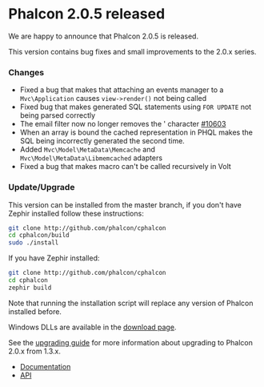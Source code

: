 Phalcon 2.0.5 released
======================

We are happy to announce that Phalcon 2.0.5 is released. 

This version contains bug fixes and small improvements to the 2.0.x series.

### Changes

- Fixed a bug that makes that attaching an events manager to a `Mvc\Application` 
  causes `view->render()` not being called
- Fixed bug that makes generated SQL statements using `FOR UPDATE` not being 
  parsed correctly
- The email filter now no longer removes the ' character 
  [#10603](https://github.com/phalcon/cphalcon/pull/10603)
- When an array is bound the cached representation in PHQL makes the SQL being 
  incorrectly generated the second time.
- Added `Mvc\Model\MetaData\Memcache` and `Mvc\Model\MetaData\Libmemcached` adapters
- Fixed a bug that makes macro can't be called recursively in Volt

### Update/Upgrade

This version can be installed from the master branch, if you don't have Zephir
installed follow these instructions:

```sh
git clone http://github.com/phalcon/cphalcon
cd cphalcon/build
sudo ./install
```

If you have Zephir installed:

```sh
git clone http://github.com/phalcon/cphalcon
cd cphalcon
zephir build
```

Note that running the installation script will replace any version of Phalcon
installed before.

Windows DLLs are available in the [download page](http://phalconphp.com/en/download/windows).

See the [upgrading guide](https://blog.phalconphp.com/post/guide-upgrading-to-phalcon-2)
for more information about upgrading to Phalcon 2.0.x from 1.3.x.

* [Documentation](https://docs.phalconphp.com)
* [API](https://api.phalconphp.com/)
